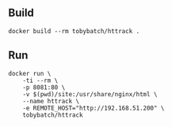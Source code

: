 ## Build

    docker build --rm tobybatch/httrack .

## Run 

    docker run \
        -ti --rm \
        -p 8081:80 \
        -v $(pwd)/site:/usr/share/nginx/html \
        --name httrack \
        -e REMOTE_HOST="http://192.168.51.200" \
        tobybatch/httrack

